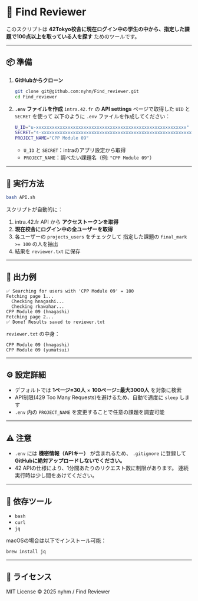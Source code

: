 # 🧭 Find Reviewer

このスクリプトは **42Tokyo校舎に現在ログイン中の学生の中から、指定した課題で100点以上を取っている人を探す** ためのツールです。

---

## 📦 準備

1. **GitHubからクローン**

   ```bash
   git clone git@github.com:nyhm/Find_reviewer.git
   cd Find_reviewer
   ```

2. **`.env` ファイルを作成**
   `intra.42.fr` の **API settings** ページで取得した `UID` と `SECRET` を使って
   以下のように `.env` ファイルを作成してください：

   ```bash
   U_ID="u-xxxxxxxxxxxxxxxxxxxxxxxxxxxxxxxxxxxxxxxxxxxxxxxxxxxxxxxxx"
   SECRET="s-xxxxxxxxxxxxxxxxxxxxxxxxxxxxxxxxxxxxxxxxxxxxxxxxxxxxxxxxx"
   PROJECT_NAME="CPP Module 09"
   ```

   * `U_ID` と `SECRET`：intraのアプリ設定から取得
   * `PROJECT_NAME`：調べたい課題名（例: `"CPP Module 09"`）

---

## 🚀 実行方法

```bash
bash API.sh
```

スクリプトが自動的に：

1. intra.42.fr API から **アクセストークンを取得**
2. **現在校舎にログイン中の全ユーザーを取得**
3. 各ユーザーの `projects_users` をチェックして
   指定した課題の `final_mark >= 100` の人を抽出
4. 結果を `reviewer.txt` に保存

---

## 🧾 出力例

```
✅ Searching for users with 'CPP Module 09' = 100
Fetching page 1...
  Checking hnagashi...
  Checking rkawahar...
CPP Module 09 (hnagashi)
Fetching page 2...
✅ Done! Results saved to reviewer.txt
```

`reviewer.txt` の中身：

```
CPP Module 09 (hnagashi)
CPP Module 09 (yumatsui)
```

---

## ⚙️ 設定詳細

* デフォルトでは **1ページ=30人** × **100ページ=最大3000人** を対象に検索
* API制限(429 Too Many Requests)を避けるため、自動で適度に `sleep` します
* `.env` 内の `PROJECT_NAME` を変更することで任意の課題を調査可能

---

## ⚠️ 注意

* `.env` には **機密情報（APIキー）** が含まれるため、
  `.gitignore` に登録して **GitHubに絶対アップロードしないでください。**
* 42 APIの仕様により、1分間あたりのリクエスト数に制限があります。
  連続実行時は少し間をあけてください。

---

## 🧩 依存ツール

* `bash`
* `curl`
* `jq`

macOSの場合は以下でインストール可能：

```bash
brew install jq
```

---

## 📄 ライセンス

MIT License
© 2025 nyhm / Find Reviewer
